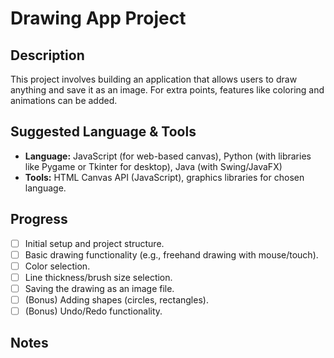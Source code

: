 # Drawing App Project

## Description

This project involves building an application that allows users to draw anything and save it as an image. For extra points, features like coloring and animations can be added.

## Suggested Language & Tools

*   **Language:** JavaScript (for web-based canvas), Python (with libraries like Pygame or Tkinter for desktop), Java (with Swing/JavaFX)
*   **Tools:** HTML Canvas API (JavaScript), graphics libraries for chosen language.

## Progress

*   [ ] Initial setup and project structure.
*   [ ] Basic drawing functionality (e.g., freehand drawing with mouse/touch).
*   [ ] Color selection.
*   [ ] Line thickness/brush size selection.
*   [ ] Saving the drawing as an image file.
*   [ ] (Bonus) Adding shapes (circles, rectangles).
*   [ ] (Bonus) Undo/Redo functionality.

## Notes


